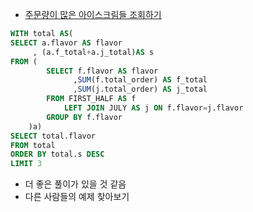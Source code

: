 - [주문량이 많은 아이스크림들 조회하기](https://school.programmers.co.kr/learn/courses/30/lessons/133027)
```sql
WITH total AS(
SELECT a.flavor AS flavor 
     , (a.f_total+a.j_total)AS s
FROM (
        SELECT f.flavor AS flavor
              ,SUM(f.total_order) AS f_total
              ,SUM(j.total_order) AS j_total
        FROM FIRST_HALF AS f 
            LEFT JOIN JULY AS j ON f.flavor=j.flavor
        GROUP BY f.flavor    
    )a)
SELECT total.flavor 
FROM total
ORDER BY total.s DESC
LIMIT 3
```
- 더 좋은 풀이가 있을 것 같음 
- 다른 사람들의 예제 찾아보기 
